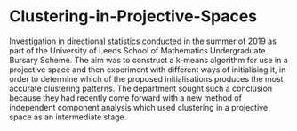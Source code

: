 # Clustering-in-Projective-Spaces
Investigation in directional statistics conducted in the summer of 2019 as part of the University of Leeds School of Mathematics Undergraduate Bursary Scheme.  The aim was to construct a k-means algorithm for use in a projective space and then experiment with different ways of initialising it, in order to determine which of the proposed initialisations produces the most accurate clustering patterns. The department sought such a conclusion because they had recently come forward with a new method of independent component analysis which used clustering in a projective space as an intermediate stage. 
